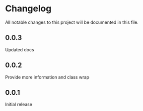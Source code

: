 # Changelog

All notable changes to this project will be documented in this file.

## 0.0.3

Updated docs

## 0.0.2

Provide more information and class wrap

## 0.0.1

Initial release
